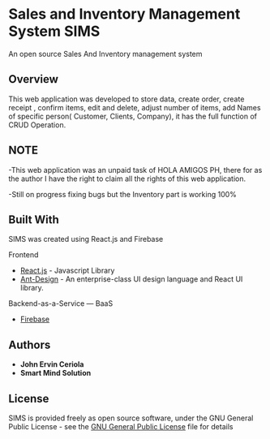 # Sales and Inventory Management System SIMS

An open source Sales And Inventory management system 

## Overview

This web application was developed to store data, create order, create receipt , confirm items, edit and delete, adjust number of items, add Names of specific person( Customer, Clients, Company), it has the full function of CRUD Operation.


## NOTE

-This web application was an unpaid task of HOLA AMIGOS PH, there for as the author I have the right to claim all the rights of this web application.

-Still on progress fixing bugs but the Inventory part is working 100%

## Built With

SIMS was created using React.js and Firebase



Frontend

* [React.js](https://reactjs.org/) - Javascript Library 
* [Ant-Design](https://github.com/ant-design/ant-design) - An enterprise-class UI design language and React UI library.

 Backend-as-a-Service — BaaS 

* [Firebase](https://firebase.google.com/) 


## Authors

* **John Ervin Ceriola** 
* **Smart Mind Solution** 


## License

SIMS is provided freely as open source software, under the GNU General Public License - see the [GNU General Public
License]() file for details